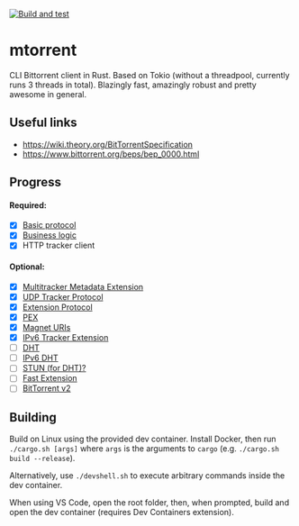[![Build and test](https://github.com/DanglingPointer/mtorrent/actions/workflows/ci.yml/badge.svg)](https://github.com/DanglingPointer/mtorrent/actions/workflows/ci.yml)

# mtorrent
CLI Bittorrent client in Rust. Based on Tokio (without a threadpool, currently runs 3 threads in total). Blazingly fast, amazingly robust and pretty awesome in general.

## Useful links
- https://wiki.theory.org/BitTorrentSpecification
- https://www.bittorrent.org/beps/bep_0000.html

## Progress
#### Required:
- [x] [Basic protocol](https://www.bittorrent.org/beps/bep_0003.html)
- [x] [Business logic](https://wiki.theory.org/BitTorrentSpecification#Algorithms)
- [x] HTTP tracker client
#### Optional:
- [x] [Multitracker Metadata Extension](https://www.bittorrent.org/beps/bep_0012.html)
- [x] [UDP Tracker Protocol](https://www.bittorrent.org/beps/bep_0015.html)
- [x] [Extension Protocol](https://www.bittorrent.org/beps/bep_0010.html)
- [x] [PEX](https://www.bittorrent.org/beps/bep_0011.html)
- [x] [Magnet URIs](http://www.bittorrent.org/beps/bep_0009.html)
- [x] [IPv6 Tracker Extension](https://www.bittorrent.org/beps/bep_0007.html)
- [ ] [DHT](https://www.bittorrent.org/beps/bep_0005.html)
- [ ] [IPv6 DHT](https://www.bittorrent.org/beps/bep_0032.html)
- [ ] [STUN (for DHT)?](https://datatracker.ietf.org/doc/html/rfc8489)
- [ ] [Fast Extension](https://www.bittorrent.org/beps/bep_0006.html)
- [ ] [BitTorrent v2](http://bittorrent.org/beps/bep_0052.html)

## Building

Build on Linux using the provided dev container. Install Docker, then run `./cargo.sh [args]` where `args` is the arguments to `cargo` (e.g. `./cargo.sh build --release`).

Alternatively, use `./devshell.sh` to execute arbitrary commands inside the dev container.

When using VS Code, open the root folder, then, when prompted, build and open the dev container (requires Dev Containers extension).
